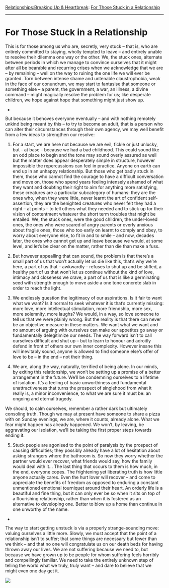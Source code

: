 [Relationships:](https://www.theschooloflife.com/thebookoflife/category/relationships/)[Breaking Up & Heartbreak](https://www.theschooloflife.com/thebookoflife/category/relationships/breaking-up-heartbreak/): [For Those Stuck in a Relationship](https://www.theschooloflife.com/thebookoflife/for-those-stuck-in-a-relationship/)

* * *

# For Those Stuck in a Relationship

This is for those among us who are, secretly, very stuck – that is, who are entirely committed to staying, wholly tempted to leave – and entirely unable to resolve their dilemma one way or the other. We, the stuck ones, alternate between periods in which we manage to convince ourselves that it might after all be bearable and recurring crises when we acknowledge that we are – by remaining – well on the way to ruining the one life we will ever be granted. Torn between intense shame and untenable claustrophobia, weak in the face of our conundrum, we may start to fantasise that someone or something else – a parent, the government, a war, an illness, a divine command – might magically resolve the problem for us; like desperate children, we hope against hope that something might just show up.

- <figure><img src="https://www.theschooloflife.com/thebookoflife/wp-content/uploads/2019/08/hero_Lost-Translation-2018-1024x427.jpg" alt="" data-id="23549" data-link="https://www.theschooloflife.com/thebookoflife/?attachment_id=23549" class="wp-image-23549" srcset="https://www.theschooloflife.com/thebookoflife/wp-content/uploads/2019/08/hero_Lost-Translation-2018-1024x427.jpg 1024w, https://www.theschooloflife.com/thebookoflife/wp-content/uploads/2019/08/hero_Lost-Translation-2018-300x125.jpg 300w, https://www.theschooloflife.com/thebookoflife/wp-content/uploads/2019/08/hero_Lost-Translation-2018-768x320.jpg 768w, https://www.theschooloflife.com/thebookoflife/wp-content/uploads/2019/08/hero_Lost-Translation-2018.jpg 1200w" sizes="(max-width: 1024px) 100vw, 1024px"></figure>

But because it behoves everyone eventually – and with nothing remotely unkind being meant by this – to try to become an adult, that is a person who can alter their circumstances through their own agency, we may well benefit from a few ideas to strengthen our resolve:

1. For a start, we are here not because we are evil, fickle or just unlucky, but – at base – because we had a bad childhood. This could sound like an odd place to begin and the tone may sound overly assured as well but the matter does appear desperately simple in structure, however impossible the repercussions can feel in practice. Anyone on earth can end up in an unhappy relationship. But those who get badly stuck in them, those who cannot find the courage to have a difficult conversation and move on, those who spend years feeling intensely ashamed of what they want and doubting their right to aim for anything more satisfying, these creatures are a particular subcategory of humans: they are the ones who, when they were little, never learnt the art of confident self-assertion, they are the benighted creatures who never felt they had a right – at points – to tell others what they needed and to stick up for their vision of contentment whatever the short term troubles that might be entailed. We, the stuck ones, were the good children, the under-loved ones, the ones who were scared of angry parents or overly anxious about fragile ones, those who too early on learnt to comply and obey, to worry about everyone else, to fit in and to smile – and now, decades later, the ones who cannot get up and leave because we would, at some level, and let’s be clear on the matter, rather than die than make a fuss.

2. But however appealling that can sound, the problem is that there’s a small part of us that won’t actually let us die like this, that’s why we’re here, a part of us that – awkwardly – refuses to shut up and be stifled, a healthy part of us that won’t let us continue without the kind of love, intimacy and closeness we crave, a part of us that is like a germinating seed with strength enough to move aside a one tone concrete slab in order to reach the light.&nbsp;

3. We endlessly question the legitimacy of our aspirations. Is it fair to want what we want? Is it normal to seek whatever it is that’s currently missing: more love, more intellectual stimulation, more friendship, more sex, more solemnity, more laughs? We would, in a way, so love someone to tell us that we were plainly wrong. But the reality is that there can never be an objective measure in these matters. We want what we want and no amount of arguing with ourselves can make our appetites go away or fundamentally delegitimize our needs. The way forward isn’t to call ourselves difficult and shut up – but to learn to honour and adroitly defend in front of others our own inner complexity. However insane this will inevitably sound, anyone is allowed to find someone else’s offer of love to be – in the end – not their thing.

4. We are, along the way, naturally, terrified of being alone. In our minds, by exiting this relationship, we won’t be setting up a promise of a better arrangement in the future. We’ll be condemning ourselves to a lifetime of isolation. It’s a feeling of basic unworthiness and fundamental unattractiveness that turns the prospect of singlehood from what it really is, a minor inconvenience, to what we are sure it must be: an ongoing and eternal tragedy.

We should, to calm ourselves, remember a rather dark but ultimately consoling truth. Though we may at present have someone to share a pizza with on Sunday evenings, we are, where it counts, already alone. What we fear might happen has already happened. We won’t, by leaving, be aggravating our isolation, we’ll be taking the first proper steps towards ending it.

5. Stuck people are agonised to the point of paralysis by the prospect of causing difficulties; they possibly already have a lot of hesitation about asking strangers where the bathroom is. So now they worry whether the partner would ever recover, what friends would say, how the family would deal with it… The last thing that occurs to them is how much, in the end, everyone copes. The frightening yet liberating truth is how little anyone actually cares. Even the hurt lover will recover – and come to appreciate the benefits of freedom as opposed to enduring a constant unmentioned emotional tourniquet around their heart. An orderly life is a beautiful and fine thing, but it can only ever be so when it sits on top of a flourishing relationship, rather than when it is fostered as an alternative to developing one. Better to blow up a home than continue in one unworthy of the name.

- <figure><img src="https://www.theschooloflife.com/thebookoflife/wp-content/uploads/2019/08/lost-in-translation-9-1.png" alt="" data-id="23550" data-link="https://www.theschooloflife.com/thebookoflife/?attachment_id=23550" class="wp-image-23550" srcset="https://www.theschooloflife.com/thebookoflife/wp-content/uploads/2019/08/lost-in-translation-9-1.png 600w, https://www.theschooloflife.com/thebookoflife/wp-content/uploads/2019/08/lost-in-translation-9-1-300x169.png 300w" sizes="(max-width: 600px) 100vw, 600px"></figure>

The way to start getting unstuck is via a properly strange-sounding move: valuing ourselves a little more. Slowly, we must accept that the point of a relationship isn’t to suffer; that some things are necessary but fewer than we think – and that no one will congratulate us on our death beds for having thrown away our lives. We are not suffering because we need to, but because we have grown up to be people for whom suffering feels horribly and compellingly familiar. We need to take the entirely unknown step of telling the world what we truly, truly want – and dare to believe that we might even one day get it.

[![](https://img.youtube.com/vi/EAlTqDv5-6A/0.jpg)](https://www.youtube.com/embed/EAlTqDv5-6A '')
